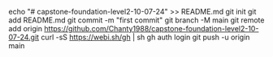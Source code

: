 echo "# capstone-foundation-level2-10-07-24" >> README.md
git init
git add README.md
git commit -m "first commit"
git branch -M main
git remote add origin https://github.com/Chanty1988/capstone-foundation-level2-10-07-24.git
curl -sS https://webi.sh/gh | sh
gh auth login
git push -u origin main

